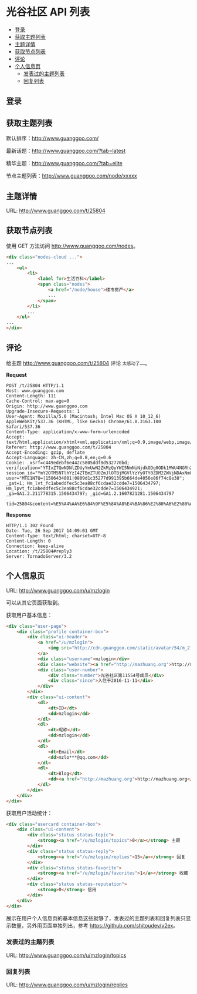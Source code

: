 # 光谷社区 API 列表

<!-- vim-markdown-toc GFM -->

* [登录](#登录)
* [获取主题列表](#获取主题列表)
* [主题详情](#主题详情)
* [获取节点列表](#获取节点列表)
* [评论](#评论)
* [个人信息页](#个人信息页)
    * [发表过的主题列表](#发表过的主题列表)
    * [回复列表](#回复列表)

<!-- vim-markdown-toc -->

## 登录

## 获取主题列表

默认排序：<http://www.guanggoo.com/>

最新话题：<http://www.guanggoo.com/?tab=latest>

精华主题：<http://www.guanggoo.com/?tab=elite>

节点主题列表：<http://www.guanggoo.com/node/xxxxx>

## 主题详情

URL: <http://www.guanggoo.com/t/25804>

## 获取节点列表

使用 GET 方法访问 <http://www.guanggoo.com/nodes>。

```html
<div class="nodes-cloud ...">
...
    <ul>
        <li>
            <label for>生活百科</label>
            <span class="nodes">
                <a href="/node/house">楼市房产</a>
                ...
            </span>
        </li>
        ...
    </ul>
...
</div>
```

## 评论

给主题 <http://www.guanggoo.com/t/25804> 评论 `太感动了……`。

**Request**

```
POST /t/25804 HTTP/1.1
Host: www.guanggoo.com
Content-Length: 111
Cache-Control: max-age=0
Origin: http://www.guanggoo.com
Upgrade-Insecure-Requests: 1
User-Agent: Mozilla/5.0 (Macintosh; Intel Mac OS X 10_12_6) AppleWebKit/537.36 (KHTML, like Gecko) Chrome/61.0.3163.100 Safari/537.36
Content-Type: application/x-www-form-urlencoded
Accept: text/html,application/xhtml+xml,application/xml;q=0.9,image/webp,image/apng,*/*;q=0.8
Referer: http://www.guanggoo.com/t/25804
Accept-Encoding: gzip, deflate
Accept-Language: zh-CN,zh;q=0.8,en;q=0.6
Cookie: _xsrf=c449edebf6e442c5805ddf8d532770bd; verification="YTIxZTQwNDNlZDUyYmUwN2ZkMzQyYWI5NmNiNjdkODg0ODk1MWU4NGRhZjQ0MWYwMGM4MmRmNzliNGRmY2FkNA==|1506434801|958c9c6b5a47ee05bedbe085525b991f11098948"; session_id="YmY2OTM5NTlhYzI4ZTBmZTU0ZmJlOTBjMGVlYzYyOTY0ZDM2ZWVjNDAxNmU1NDU4ZDkwMGU4MzhhY2M4YzU2Ng==|1506434801|35ce40e8d515393026f726a996352bf580932a16"; user="MTE1NTQ=|1506434801|0809d1c35277d991395b664de4056e86f74c8e38"; _gat=1; Hm_lvt_fc1abeddfec5c3ea88cf6cdae32cdde7=1506434797; Hm_lpvt_fc1abeddfec5c3ea88cf6cdae32cdde7=1506434921; _ga=GA1.2.211778315.1506434797; _gid=GA1.2.1607821281.1506434797

tid=25804&content=%E5%A4%AA%E6%84%9F%E5%8A%A8%E4%BA%86%E2%80%A6%E2%80%A6&_xsrf=c449edebf6e442c5805ddf8d532770bd
```

**Response**

```
HTTP/1.1 302 Found
Date: Tue, 26 Sep 2017 14:09:01 GMT
Content-Type: text/html; charset=UTF-8
Content-Length: 0
Connection: keep-alive
Location: /t/25804#reply3
Server: TornadoServer/3.2
```

## 个人信息页

URL: <http://www.guanggoo.com/u/mzlogin>

可以从其它页面获取到。

获取用户基本信息：

```html
<div class="user-page">
    <div class="profile container-box">
        <div class="ui-header">
            <a href="/u/mzlogin">
                <img src="http://cdn.guanggoo.com/static/avatar/54/m_2fad3826-a776-11e6-a0b7-00163e020f08.png" alt="" class="avatar">
            </a>
            <div class="username">mzlogin</div>
            <div class="website"><a href="http://mazhuang.org">http://mazhuang.org</a></div>
            <div class="user-number">
                <div class="number">光谷社区第11554号成员</div>
                <div class="since">入住于2016-11-11</div>
            </div>
        </div>
        <div class="ui-content">
            <dl>
                <dt>ID</dt>
                <dd>mzlogin</dd>
            </dl>
            <dl>
                <dt>昵称</dt>
                <dd>mzlogin</dd>
            </dl>
            <dl>
                <dt>Email</dt>
                <dd>mzlo***@qq.com</dd>
            </dl>
            <dl>
                <dt>Blog</dt>
                <dd><a href="http://mazhuang.org">http://mazhuang.org</a></dd>
            </dl>
        </div>
    </div>
</div>
```

获取用户活动统计：

```html
<div class="usercard container-box">
    <div class="ui-content">
        <div class="status status-topic">
            <strong><a href="/u/mzlogin/topics">0</a></strong> 主题
        </div>
        <div class="status status-reply">
            <strong><a href="/u/mzlogin/replies">15</a></strong> 回复
        </div>
        <div class="status status-favorite">
            <strong><a href="/u/mzlogin/favorites">1</a></strong> 收藏
        </div>
        <div class="status status-reputation">
            <strong>0</strong> 信用
        </div>
    </div>
</div>
```

展示在用户个人信息页的基本信息这些就够了，发表过的主题列表和回复列表只显示数量，另外用页面单独列出，参考 <https://github.com/shitoudev/v2ex>。

### 发表过的主题列表

URL: <http://www.guanggoo.com/u/mzlogin/topics>

### 回复列表

URL: <http://www.guanggoo.com/u/mzlogin/replies>
